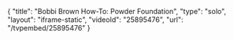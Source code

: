{
    "title": "Bobbi Brown How-To: Powder Foundation",
    "type": "solo",
    "layout": "iframe-static",
    "videoId": "25895476",
    "url": "\/tvpembed\/25895476"
}